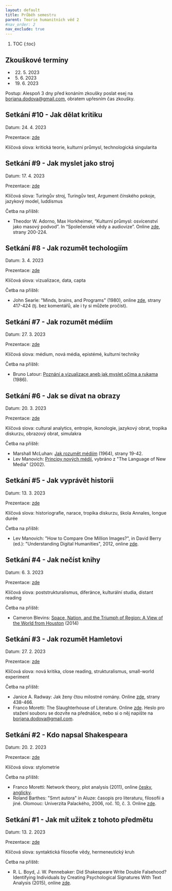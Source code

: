 ```yaml
---
layout: default
title: Průběh semestru
parent: Teorie humanitních věd 2 
#nav_order: 2
nav_exclude: true
---
```


1. TOC
{:toc}

## Zkouškové termíny
- &thinsp; 22. 5. 2023
- &thinsp; 5. 6. 2023
- &thinsp; 19. 6. 2023

Postup: Alespoň 3 dny před konáním zkoušky poslat esej na borjana.dodova@gmail.com, obratem upřesním čas zkoušky.

## Setkání #10 - Jak dělat kritiku

Datum: 24. 4. 2023

Prezentace: [zde](https://bdodova.github.io/prezentace_LS_2022_23_THV2_UP/10-jak_delat_kritiku.html)

Klíčová slova: kritická teorie, kulturní průmysl, technologická singularita

## Setkání #9 - Jak myslet jako stroj

Datum: 17. 4. 2023

Prezentace: [zde](https://bdodova.github.io/prezentace_LS_2022_23_THV2_UP/09-jak_myslet_jako_stroj.html)

Klíčová slova: Turingův stroj, Turingův test, Argument čínského pokoje, jazykový model, luddismus

Četba na příště:
- Theodor W. Adorno, Max Horkheimer, “Kulturní průmysl: osvícenství jako masový podvod”. In “Společenské vědy a audiovize”. Online [zde](https://monoskop.org/images/d/d8/Bendova_Helena_Strnad_Matej_eds_Spolecenske_vedy_a_audiovize_2014.pdf), strany 200-224.

## Setkání #8 - Jak rozumět techologiím

Datum: 3. 4. 2023

Prezentace: [zde](https://bdodova.github.io/prezentace_LS_2022_23_THV2_UP/08-jak_rozumet_technologiim.html)

Klíčová slova: vizualizace, data, capta

Četba na příště:
- John Searle: "Minds, brains, and Programs" (1980), online [zde](http://www.course.sdu.edu.cn/G2S/eWebEditor/uploadfile/20140227112825015.pdf), strany 417-424 (tj. bez komentářů, ale i ty si můžete pročíst).

## Setkání #7 - Jak rozumět médiím

Datum: 27. 3. 2023

Prezentace: [zde](https://bdodova.github.io/prezentace_LS_2022_23_THV2_UP/07-jak_rozumet_mediim.html)

Klíčová slova: médium, nová média, epistémé, kulturní techniky

Četba na příště:
- Bruno Latour: [Poznání a vizualizace aneb jak myslet očima a rukama](https://teorievedy.flu.cas.cz/index.php/tv/article/download/446/444) (1986).

## Setkání #6 - Jak se dívat na obrazy

Datum: 20. 3. 2023

Prezentace: [zde](https://bdodova.github.io/prezentace_LS_2022_23_THV2_UP/06-jak_se_divat_na_obrazy.html)

Klíčová slova: cultural analytics, entropie, ikonologie, jazykový obrat, tropika diskurzu, obrazový obrat, simulakra

Četba na příště:
- Marshall McLuhan: [Jak rozumět médiím](https://monoskop.org/images/7/77/McLuhan_Marshall_Jak_rozumet_mediim.pdf) (1964), strany 19-42.
- Lev Manovich: [Principy nových médií](https://pile.sdbs.cz/docs/Principy_novych_medii.pdf), vybráno z "The Language of New Media" (2002).

## Setkání #5 - Jak vyprávět historii

Datum: 13. 3. 2023

Prezentace: [zde](https://bdodova.github.io/prezentace_LS_2022_23_THV2_UP/05-jak_vypravet_historii.html)

Klíčová slova: historiografie, narace, tropika diskurzu, škola Annales, longue durée

Četba na příště:
* Lev Manovich: "How to Compare One Million Images?", in David Berry (ed.): "Understanding Digital Humanities", 2012, online [zde](http://softwarestudies.com/cultural_analytics/2011.How_To_Compare_One_Million_Images.pdf).

## Setkání #4 - Jak nečíst knihy

Datum: 6. 3. 2023

Prezentace: [zde](https://bdodova.github.io/prezentace_LS_2022_23_THV2_UP/04-jak_necist_knihy.html)

Klíčová slova: poststrukturalismus, diferänce, kulturální studia, distant reading

Četba na příště:
* Cameron Blevins: [Space, Nation, and the Triumph of Region: A View of the World from Houston](http://cameronblevins.org/downloads/Blevins_SpaceNationAndTheTriumphOfRegion_Color.pdf) (2014)

## Setkání #3 - Jak rozumět Hamletovi

Datum: 27. 2. 2023

Prezentace: [zde](https://bdodova.github.io/prezentace_LS_2022_23_THV2_UP/03-jak_rozumět_hamletovi.html)

Klíčová slova: nová kritika, close reading, strukturalismus, small-world experiment

Četba na příště:
* Janice A. Radway: Jak ženy čtou milostné romány. Online [zde](https://monoskop.org/images/d/d8/Bendova_Helena_Strnad_Matej_eds_Spolecenske_vedy_a_audiovize_2014.pdf), strany 438-466.
* Franco Moretti: The Slaughterhouse of Literature. Online [zde](http://invertedpendulum.cz/dh/Moretti-Slaughterhouse-of-Lit.pdf). Heslo pro stažení souboru se dozvíte na přednášce, nebo si o něj napište na borjana.dodova@gmail.com.

## Setkání #2 - Kdo napsal Shakespeara

Datum: 20. 2. 2023

Prezentace: [zde](https://bdodova.github.io/prezentace_LS_2022_23_THV2_UP/02-kdo_napsal_shakespeara.html)

Klíčová slova: stylometrie

Četba na příště:
* Franco Moretti: Network theory, plot analysis (2011), online [česky](https://bdodova.github.io/prezentace_LS_2022_23_THV2_UP/texts/moretti-teorie_siti_a_analyza_syzetu.pdf), [anglicky](https://litlab.stanford.edu/LiteraryLabPamphlet2.pdf).
* Roland Barthes: "Smrt autora" in Aluze: časopis pro literaturu, filosofii a jiné. Olomouc: Univerzita Palackého, 2006, roč. 10, č. 3. Online [zde](https://monoskop.org/images/d/de/Barthes_Roland_1968_2006_Smrt_autora.pdf).

## Setkání #1 - Jak mít užitek z tohoto předmětu

Datum: 13. 2. 2023

Prezentace: [zde](https://bdodova.github.io/prezentace_LS_2022_23_THV2_UP/01-jak_mit_uzitek_z_tohoto_predmetu.html)

Klíčová slova: syntaktická filosofie vědy, hermeneutický kruh

Četba na příště:
* R. L. Boyd, J. W. Pennebaker: Did Shakespeare Write Double Falsehood? Identifying Individuals by Creating Psychological Signatures With Text Analysis (2015), online [zde](http://elizabethan-theatre.org/wps/wp-content/uploads/2015/07/Double-Falsehood-by-Ryan-Boyd-Psychological-Science-2015.pdf).
